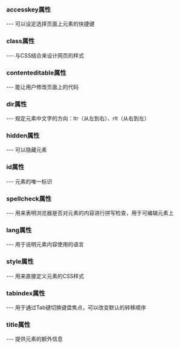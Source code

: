 ### accesskey属性
--- 可以设定选择页面上元素的快捷键

### class属性
--- 与CSS结合来设计网页的样式

### contenteditable属性
--- 能让用户修改页面上的代码

### dir属性
--- 规定元素中文字的方向：ltr（从左到右）、rlt（从右到左）

### hidden属性
--- 可以隐藏元素

### id属性
--- 元素的唯一标识

### spellcheck属性
--- 用来表明浏览器是否对元素的内容进行拼写检查，用于可编辑元素上

### lang属性
--- 用于说明元素内容使用的语言

### style属性
--- 用来直接定义元素的CSS样式

### tabindex属性
--- 用于通过Tab键切换键盘焦点，可以改变默认的转移顺序

### title属性
--- 提供元素的额外信息